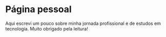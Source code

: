 # Página pessoal

Aqui escrevi um pouco sobre minha jornada profissional e de estudos em tecnologia.
Muito obrigado pela leitura!